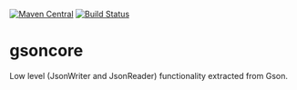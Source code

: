 [![Maven Central](https://img.shields.io/maven-central/v/com.github.gv2011/gsoncore.svg)](https://search.maven.org/#search|ga|1|g%3A%22com.github.gv2011%22%20AND%20a%3A%22gsoncore%22)
[![Build Status](https://travis-ci.org/gv2011/gsoncore.svg?branch=dev)](https://travis-ci.org/gv2011/gsoncore)


# gsoncore

Low level (JsonWriter and JsonReader) functionality extracted from  Gson.


